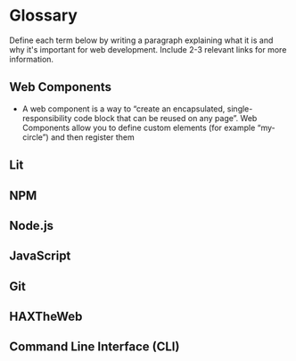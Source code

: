 # Glossary

Define each term below by writing a paragraph explaining what it is and why it's important for web development. Include 2-3 relevant links for more information.

## Web Components
* A web component is a way to “create an encapsulated, single-responsibility code block that can be reused on any page”. Web Components allow you to define custom elements (for example “my-circle”) and then register them

## Lit


## NPM


## Node.js


## JavaScript


## Git


## HAXTheWeb


## Command Line Interface (CLI)
